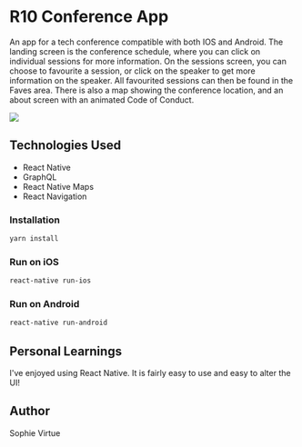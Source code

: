 # R10 Conference App

An app for a tech conference compatible with both IOS and Android.  The landing screen is the conference schedule, where you can click on individual sessions for more information.  On the sessions screen, you can choose to favourite a session, or click on the speaker to get more information on the speaker.  All favourited sessions can then be found in the Faves area.  There is also a map showing the conference location, and an about screen with an animated Code of Conduct.

![](Giphy.gif)

## Technologies Used

- React Native
- GraphQL 
- React Native Maps
- React Navigation

### Installation

```bash
yarn install
```

### Run on iOS

```bash
react-native run-ios
```

### Run on Android

```bash
react-native run-android
```

## Personal Learnings

I've enjoyed using React Native.  It is fairly easy to use and easy to alter the UI!

## Author

Sophie Virtue